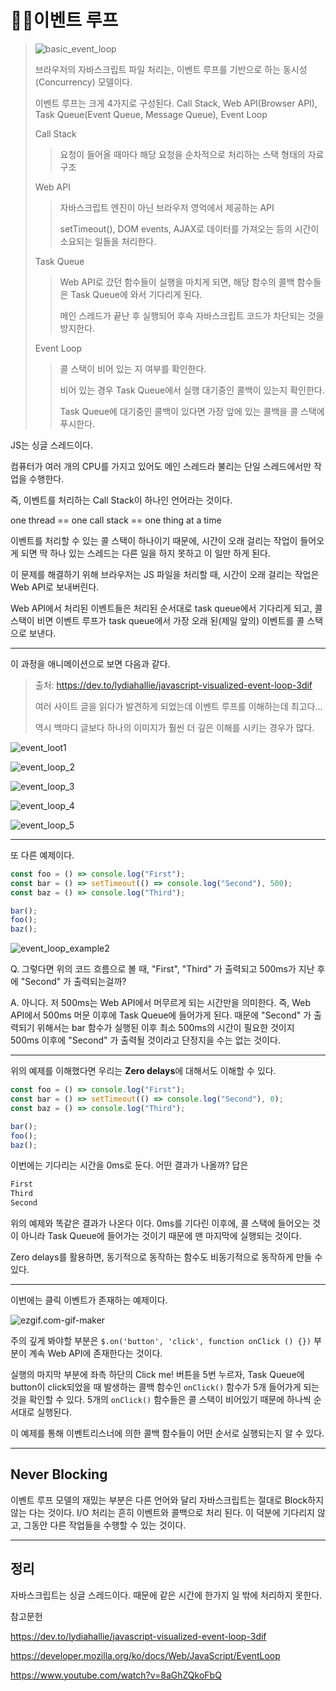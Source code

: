 # 🐱‍🚀이벤트 루프

> ![basic_event_loop](../assets/img/basic_event_loop.gif)
>
> 브라우저의 자바스크립트 파일 처리는, 이벤트 루프를 기반으로 하는 동시성(Concurrency) 모델이다.
>
> 이벤트 루프는 크게 4가지로 구성된다. Call Stack, Web API(Browser API), Task Queue(Event Queue, Message Queue), Event Loop
>
> Call Stack
>
> > 요청이 들어올 때마다 해당 요청을 순차적으로 처리하는 스택 형태의 자료구조
>
> Web API
>
> > 자바스크립트 엔진이 아닌 브라우저 영억에서 제공하는 API
> >
> > setTimeout(), DOM events, AJAX로 데이터를 가져오는 등의 시간이 소요되는 일들을 처리한다.
>
> Task Queue
>
> > Web API로 갔던 함수들이 실행을 마치게 되면, 해당 함수의 콜백 함수들은 Task Queue에 와서 기다리게 된다.
> >
> > 메인 스레드가 끝난 후 실행되어 후속 자바스크립트 코드가 차단되는 것을 방지한다.
>
> Event Loop
>
> > 콜 스택이 비어 있는 지 여부를 확인한다.
> >
> > 비어 있는 경우 Task Queue에서 실행 대기중인 콜백이 있는지 확인한다.
> >
> > Task Queue에 대기중인 콜백이 있다면 가장 앞에 있는 콜백을 콜 스택에 푸시한다.
>
> 

JS는 싱글 스레드이다.

컴퓨터가 여러 개의 CPU를 가지고 있어도 메인 스레드라 불리는 단일 스레드에서만 작업을 수행한다.

즉, 이벤트를 처리하는 Call Stack이 하나인 언어라는 것이다.

one thread == one call stack == one thing at a time

이벤트를 처리할 수 있는 콜 스택이 하나이기 때문에, 시간이 오래 걸리는 작업이 들어오게 되면 딱 하나 있는 스레드는 다른 일을 하지 못하고 이 일만 하게 된다. 

이 문제를 해결하기 위해 브라우저는 JS 파일을 처리할 때, 시간이 오래 걸리는 작업은 Web API로 보내버린다.

Web API에서 처리된 이벤트들은 처리된 순서대로 task queue에서 기다리게 되고, 콜 스택이 비면 이벤트 루프가 task queue에서 가장 오래 된(제일 앞의) 이벤트를 콜 스택으로 보낸다.

---

이 과정을 애니메이션으로 보면 다음과 같다.

> 출처: https://dev.to/lydiahallie/javascript-visualized-event-loop-3dif
>
> 여러 사이트 글을 읽다가 발견하게 되었는데 이벤트 루프를 이해하는데 최고다...
>
> 역시 백마디 글보다 하나의 이미지가 훨씬 더 깊은 이해를 시키는 경우가 많다.

![event_loot1](../assets/img/event_loop_1.gif)

![event_loop_2](../assets/img/event_loop_2.gif)

 ![event_loop_3](../assets/img/event_loop_3.gif)

![event_loop_4](../assets/img/event_loop_4.gif)

![event_loop_5](../assets/img/event_loop_5.gif)

---

또 다른 예제이다.

```javascript
const foo = () => console.log("First");
const bar = () => setTimeout(() => console.log("Second"), 500);
const baz = () => console.log("Third");

bar();
foo();
baz();
```

![event_loop_example2](../assets/img/event_loop_example2.gif)

Q. 그렇다면 위의 코드 흐름으로 볼 때, "First", "Third" 가 출력되고 500ms가 지난 후에 "Second" 가 출력되는걸까?

A. 아니다. 저 500ms는 Web API에서 머무르게 되는 시간만을 의미한다. 즉, Web API에서 500ms 머문 이후에 Task Queue에 들어가게 된다. 때문에 "Second" 가 출력되기 위해서는 bar 함수가 실행된 이후 최소 500ms의 시간이 필요한 것이지 500ms 이후에 "Second" 가 출력될 것이라고 단정지을 수는 없는 것이다.

---

위의 예제를 이해했다면 우리는 **Zero delays**에 대해서도 이해할 수 있다.

```javascript
const foo = () => console.log("First");
const bar = () => setTimeout(() => console.log("Second"), 0);
const baz = () => console.log("Third");

bar();
foo();
baz();
```

이번에는 기다리는 시간을 0ms로 둔다. 어떤 결과가 나올까? 답은

```javascript
First
Third
Second
```

위의 예제와 똑같은 결과가 나온다 이다. 0ms를 기다린 이후에, 콜 스택에 들어오는 것이 아니라 Task Queue에 들어가는 것이기 때문에 맨 마지막에 실행되는 것이다.

Zero delays를 활용하면, 동기적으로 동작하는 함수도 비동기적으로 동작하게 만들 수 있다.

---

이번에는 클릭 이벤트가 존재하는 예제이다.

![ezgif.com-gif-maker](../assets/img/ezgif.com-gif-maker.gif)

주의 깊게 봐야할 부분은 `$.on('button', 'click', function onClick () {})` 부분이 계속 Web API에 존재한다는 것이다. 

실행의 마지막 부분에 좌측 하단의 Click me! 버튼을 5번 누르자, Task Queue에 button이 click되었을 때 발생하는 콜백 함수인 `onClick()` 함수가 5개  들어가게 되는 것을 확인할 수 있다. 5개의 `onClick()` 함수들은 콜 스택이 비어있기 때문에 하나씩 순서대로 실행된다.

이 예제를 통해 이벤트리스너에 의한 콜백 함수들이 어떤 순서로 실행되는지 알 수 있다.

---

## Never Blocking

이벤트 루프 모델의 재밌는 부분은 다른 언어와 달리 자바스크립트는 절대로 Block하지 않는 다는 것이다. I/O 처리는 흔히 이벤트와 콜백으로 처리 된다. 이 덕분에 기다리지 않고, 그동안 다른 작업들을 수행할 수 있는 것이다.

---

## 정리

자바스크립트는 싱글 스레드이다. 때문에 같은 시간에 한가지 일 밖에 처리하지 못한다. 

참고문헌

https://dev.to/lydiahallie/javascript-visualized-event-loop-3dif

https://developer.mozilla.org/ko/docs/Web/JavaScript/EventLoop

https://www.youtube.com/watch?v=8aGhZQkoFbQ